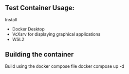 ## Test Container Usage:
Install
- Docker Desktop
- VcXsrv for displaying graphical applications
- WSL2

## Building the container
Build using the docker compose file
docker compose up -d
